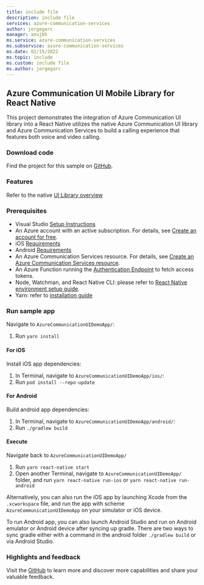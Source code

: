 ```yaml
---
title: include file
description: include file
services: azure-communication-services
author: jorgegarc
manager: anujbh
ms.service: azure-communication-services
ms.subservice: azure-communication-services
ms.date: 02/15/2022
ms.topic: include
ms.custom: include file
ms.author: jorgegarc
---
```


## Azure Communication UI Mobile Library for React Native

This project demonstrates the integration of Azure Communication UI library into a React Native utilizes the native Azure Communication UI library and Azure Communication Services to build a calling experience that features both voice and video calling.

### Download code

Find the project for this sample on [GitHub](https://github.com/Azure-Samples/communication-services-ui-library-react-native).

### Features

Refer to the native [UI Library overview](/concepts/ui-library/ui-library-overview.md)

### Prerequisites

- Visual Studio [Setup Instructions](https://docs.microsoft.com/xamarin/get-started/installation/?pivots=macos)
- An Azure account with an active subscription. For details, see [Create an account for free](https://azure.microsoft.com/free/?WT.mc_id=A261C142F).
- iOS [Requirements](https://github.com/Azure/communication-ui-library-ios#requirements)
- Android [Requirements](https://github.com/Azure/communication-ui-library-android#prerequisites)
- An Azure Communication Services resource. For details, see [Create an Azure Communication Services resource](../../quickstarts/create-communication-resource.md).
- An Azure Function running the [Authentication Endpoint](../../tutorials/trusted-service-tutorial.md) to fetch access tokens.
- Node, Watchman, and React Native CLI: please refer to [React Native environment setup guide](https://reactnative.dev/docs/environment-setup).
- Yarn: refer to [installation guide](https://classic.yarnpkg.com/lang/en/docs/install)

### Run sample app

Navigate to `AzureCommunicationUIDemoApp/`:

1. Run `yarn install`

#### For iOS

Install iOS app dependencies:

1. In Terminal, navigate to `AzureCommunicationUIDemoApp/ios/`:
2. Run `pod install --repo-update`

#### For Android

Build android app dependencies:

1. In Terminal, navigate to `AzureCommunicationUIDemoApp/android/`:
2. Run `./gradlew build`

#### Execute

Navigate back to `AzureCommunicationUIDemoApp/`

1. Run `yarn react-native start`
2. Open another Terminal, navigate to `AzureCommunicationUIDemoApp/` folder, and run `yarn react-native run-ios` or `yarn react-native run-android`

Alternatively, you can also run the iOS app by launching Xcode from the `.xcworkspace` file, and run the app with scheme `AzureCommunicationUIDemoApp` on your simulator or iOS device.

To run Android app, you can also launch Android Studio and run on Android emulator or Android device after syncing up gradle. There are two ways to sync gradle either with a command in the android folder `./gradlew build` or via Android Studio.

### Highlights and feedback

Visit the [GitHub](https://github.com/Azure-Samples/communication-services-ui-library-react-native#key-sample-highlights) to learn more and discover more capabilities and share your valuable feedback.
